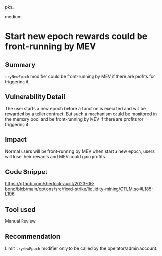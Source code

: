 pks_

medium

# Start new epoch rewards could be front-running by MEV

## Summary

`tryNewEpoch` modifier could be front-running by MEV if there are profits for triggering it.

## Vulnerability Detail

The user starts a new epoch before a function is executed and will be rewarded by a teller contract. But such a mechanism could be monitored in the memory pool and be front-running by MEV if there are profits for triggering it.

## Impact

Normal users will be front-running by MEV when start a new epoch, users will lose their rewards and MEV could gain profits.

## Code Snippet

https://github.com/sherlock-audit/2023-06-bond/blob/main/options/src/fixed-strike/liquidity-mining/OTLM.sol#L185-L196

## Tool used

Manual Review

## Recommendation

Limit `tryNewEpoch` modifier only to be called by the operator/admin account.
